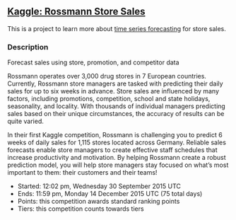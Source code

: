 ## [Kaggle: Rossmann Store Sales](https://www.kaggle.com/c/rossmann-store-sales)

This is a project to learn more about [time series forecasting](https://en.wikipedia.org/wiki/Time_series) for store sales.

### Description

 Forecast sales using store, promotion, and competitor data

Rossmann operates over 3,000 drug stores in 7 European countries. Currently,
Rossmann store managers are tasked with predicting their daily sales for up to six weeks in advance. Store sales are influenced by many factors, including promotions, competition, school and state holidays, seasonality, and locality. With thousands of individual managers predicting sales based on their unique circumstances, the accuracy of results can be quite varied.

In their first Kaggle competition, Rossmann is challenging you to predict 6 weeks of daily sales for 1,115 stores located across Germany. Reliable sales forecasts enable store managers to create effective staff schedules that increase productivity and motivation. By helping Rossmann create a robust prediction model, you will help store managers stay focused on what’s most important to them: their customers and their teams! 

* Started: 12:02 pm, Wednesday 30 September 2015 UTC
* Ends: 11:59 pm, Monday 14 December 2015 UTC (75 total days)
* Points: this competition awards standard ranking points
* Tiers: this competition counts towards tiers 